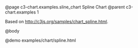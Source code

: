 @page c3-chart.examples.sline_chart Spline Chart
@parent c3-chart.examples 1

Based on http://c3js.org/samples/chart_spline.html.

@body

@demo examples/chart/spline.html